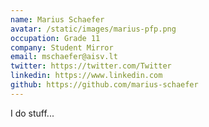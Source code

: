 ```yaml
---
name: Marius Schaefer
avatar: /static/images/marius-pfp.png
occupation: Grade 11
company: Student Mirror
email: mschaefer@aisv.lt
twitter: https://twitter.com/Twitter
linkedin: https://www.linkedin.com
github: https://github.com/marius-schaefer
---
```


I do stuff...
